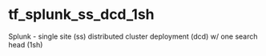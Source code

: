 # tf_splunk_ss_dcd_1sh
Splunk - single site (ss) distributed cluster deployment (dcd) w/ one search head (1sh)
